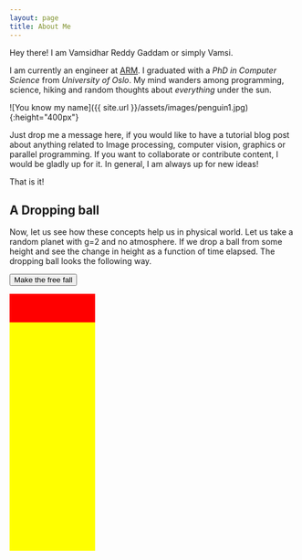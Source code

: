 ```yaml
---
layout: page
title: About Me
---
```

<p class="message">
  Hey there! I am Vamsidhar Reddy Gaddam or simply Vamsi.
</p>


I am currently an engineer at [ARM](http://www.arm.com/). I graduated with a *PhD
in Computer Science* from *University of Oslo*. My mind wanders among
programming, science, hiking and random thoughts about *everything* under the
sun. 

![You know my name]({{ site.url }}/assets/images/penguin1.jpg){:height="400px"}

Just drop me a message here, if you would like to have a tutorial blog post about
anything related to Image processing, computer vision, graphics or parallel
programming. If you want to collaborate or contribute content, I would be gladly
up for it. In general, I am always up for new ideas!

That is it!

## A Dropping ball

Now, let us see how these concepts help us in physical world. Let us take a random planet with g=2 and no atmosphere. If we drop a ball from some height and 
see the change in height as a function of time elapsed. The dropping ball looks the following way.


<style>
#myContainer {
  width: 150px;
  height: 450px;
  position: relative;
  background: yellow;
}
#myAnimation {
  width: 50px;
  height: 50px;
  position: absolute;
  background-color: red;
}


#myAnimation2 {
  width: 50px;
  height: 50px;
  left: 50px;
  position: absolute;
  background-color: red;
}

#myAnimation3 {
  width: 50px;
  height: 50px;
  left: 100px;
  position: absolute;
  background-color: red;
}
</style>

<p>
<button onclick="myClick()">Make the free fall</button>
</p>


<div id ="myContainer">
<div id ="myAnimation"></div>
<div id ="myAnimation2"></div>
<div id ="myAnimation3"></div>
</div>

<script>

function myClick(){
myFall();
myMove1();
myMove2();
}

function myFall() {
  var elem = document.getElementById("myAnimation");
  var pos = 0;
  var t = 0;
  var id = setInterval(frame, 75);
  function frame() {
    if (t == 20) {
      clearInterval(id);
    } else {
      t++;
      elem.style.top = t*t + 'px';
	}
    }
  }
}

function myMove1() {
  var elem = document.getElementById("myAnimation2");
  var pos = 0;
  var id = setInterval(frame, 75);
  function frame() {
    if (pos == 400) {
      clearInterval(id);
    } else {
      pos = pos+20;
      elem.style.top = pos + 'px';
    }
  }
}

function myMove2() {
  var elem = document.getElementById("myAnimation3");
  var pos = 0;
  var id = setInterval(frame, 75);
  function frame() {
    if (pos == 400) {
      clearInterval(id);
    } else {
	if(pos > 200){ pos = pos+40; }
	else { pos = pos+20;}
      elem.style.top = pos + 'px';
    }
  }
}
</script>
 


